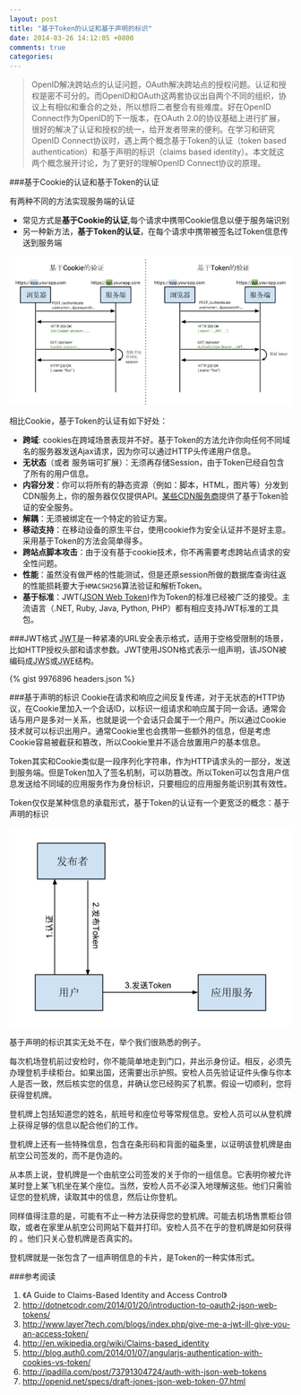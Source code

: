 ```yaml
---
layout: post
title: "基于Token的认证和基于声明的标识"
date: 2014-03-26 14:12:05 +0800
comments: true
categories: 
---
```


> OpenID解决跨站点的认证问题，OAuth解决跨站点的授权问题。认证和授权是密不可分的。而OpenID和OAuth这两套协议出自两个不同的组织，协议上有相似和重合的之处，所以想将二者整合有些难度。好在OpenID Connect作为OpenID的下一版本，在OAuth 2.0的协议基础上进行扩展，很好的解决了认证和授权的统一，给开发者带来的便利。在学习和研究OpenID Connect协议时，遇上两个概念基于Token的认证（token based authentication）和基于声明的标识（claims based identity）。本文就这两个概念展开讨论，为了更好的理解OpenID Connect协议的原理。

###基于Cookie的认证和基于Token的认证   

有两种不同的方法实现服务端的认证   

* 常见方式是**基于Cookie的认证**,每个请求中携带Cookie信息以便于服务端识别
* 另一种新方法，**基于Token的认证**，在每个请求中携带被签名过Token信息传送到服务端

[![Cookie-based Auth vs Token-based Auth](/images/post/2014-03-26/cookie-based-auth-vs-token-based-auth.png)](https://docs.google.com/drawings/d/1IPgSFz2loaOIrnIKinGyrSoRm54slHFi8d_oRJ7BGPc/edit?usp=sharing)

<!-- more -->
相比Cookie，基于Token的认证有如下好处：   

* **跨域**: cookies在跨域场景表现并不好。基于Token的方法允许你向任何不同域名的服务器发送Ajax请求，因为你可以通过HTTP头传递用户信息。
* **无状态**（或者 服务端可扩展）：无须再存储Session，由于Token已经自包含了所有的用户信息。
* **内容分发**：你可以将所有的静态资源（例如：脚本，HTML，图片等）分发到CDN服务上，你的服务器仅仅提供API。[某些CDN服务商](http://www.internap.com/cdn-services-content-delivery-network/cdn-user-authentication/)提供了基于Token验证的安全服务。
* **解耦**：无须被绑定在一个特定的验证方案。
* **移动支持**：在移动设备的原生平台，使用cookie作为安全认证并不是好主意。采用基于Token的方法会简单得多。
* **跨站点脚本攻击**：由于没有基于cookie技术，你不再需要考虑跨站点请求的安全性问题。
* **性能**：虽然没有做严格的性能测试，但是还原session所做的数据库查询往返的性能损耗要大于`HMACSH256`算法验证和解析Token。
* **基于标准**：JWT([JSON Web Token](http://tools.ietf.org/html/draft-ietf-oauth-json-web-token))作为Token的标准已经被广泛的接受。主流语言（.NET, Ruby, Java, Python, PHP）都有相应支持JWT标准的工具包。

###JWT格式
<abbr title="JSON Web Token">JWT</abbr>是一种紧凑的URL安全表示格式，适用于空格受限制的场景，比如HTTP授权头部和请求参数。JWT使用JSON格式表示一组声明，该JSON被编码成<abbr title="JSON Web Signature">JWS</abbr>或<abbr title="JSON Web Encryption">JWE</abbr>结构。

{% gist 9976896 headers.json %}

###基于声明的标识
Cookie在请求和响应之间反复传递，对于无状态的HTTP协议，在Cookie里加入一个会话ID，以标识一组请求和响应属于同一会话。通常会话与用户是多对一关系，也就是说一个会话只会属于一个用户。所以通过Cookie技术就可以标识出用户。通常Cookie里也会携带一些额外的信息，但是考虑Cookie容易被截获和篡改，所以Cookie里并不适合放置用户的基本信息。

Token其实和Cookie类似是一段序列化字符串，作为HTTP请求头的一部分，发送到服务端。但是Token加入了签名机制，可以防篡改。所以Token可以包含用户信息发送给不同域的应用服务作为身份标识，只要相应的应用服务能识别其有效性。

Token仅仅是某种信息的承载形式，基于Token的认证有一个更宽泛的概念：基于声明的标识

[![Claims based Identity](/images/post/2014-03-26/claims-based-identity.png)](https://docs.google.com/drawings/d/1bSBW-rNfOUA4jsWVABXyuJklNY-hXI8QRMRtarh5Ek4/edit?usp=sharing)

基于声明的标识其实无处不在，举个我们很熟悉的例子。

每次机场登机前过安检时，你不能简单地走到门口，并出示身份证。相反，必须先办理登机手续柜台。如果出国，还需要出示护照。安检人员先验证证件头像与你本人是否一致，然后核实您的信息，并确认您已经购买了机票。假设一切顺利，您将获得登机牌。

登机牌上包括知道您的姓名，航班号和座位号等常规信息。安检人员可以从登机牌上获得足够的信息以配合他们的工作。

登机牌上还有一些特殊信息，包含在条形码和背面的磁条里，以证明该登机牌是由航空公司签发的，而不是伪造的。

从本质上说，登机牌是一个由航空公司签发的关于你的一组信息。它表明你被允许某时登上某飞机坐在某个座位。当然，安检人员不必深入地理解这些。他们只需验证您的登机牌，读取其中的信息，然后让你登机。

同样值得注意的是，可能有不止一种方法获得您的登机牌。可能去机场售票柜台领取，或者在家里从航空公司网站下载并打印。安检人员不在乎的登机牌是如何获得的 。他们只关心登机牌是否真实的。

登机牌就是一张包含了一组声明信息的卡片，是Token的一种实体形式。

###参考阅读
1. 《A Guide to Claims-Based Identity and Access Control》
2. http://dotnetcodr.com/2014/01/20/introduction-to-oauth2-json-web-tokens/
3. http://www.layer7tech.com/blogs/index.php/give-me-a-jwt-ill-give-you-an-access-token/
4. http://en.wikipedia.org/wiki/Claims-based_identity
5. http://blog.auth0.com/2014/01/07/angularjs-authentication-with-cookies-vs-token/
6. http://jpadilla.com/post/73791304724/auth-with-json-web-tokens
7. http://openid.net/specs/draft-jones-json-web-token-07.html

